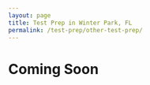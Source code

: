 ```yaml
---
layout: page
title: Test Prep in Winter Park, FL
permalink: /test-prep/other-test-prep/
---
```


# Coming Soon